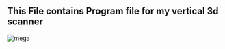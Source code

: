 ## This File contains Program file for my vertical 3d scanner
![mega](https://github.com/user-attachments/assets/cb639441-2d65-4013-85cc-3286d5ffd709)
